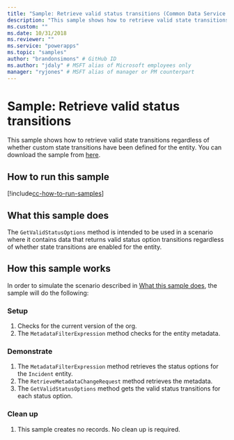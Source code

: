 ```yaml
---
title: "Sample: Retrieve valid status transitions (Common Data Service for Apps) | Microsoft Docs" # Intent and product brand in a unique string of 43-59 chars including spaces
description: "This sample shows how to retrieve valid state transitions." # 115-145 characters including spaces. This abstract displays in the search result.
ms.custom: ""
ms.date: 10/31/2018
ms.reviewer: ""
ms.service: "powerapps"
ms.topic: "samples"
author: "brandonsimons" # GitHub ID
ms.author: "jdaly" # MSFT alias of Microsoft employees only
manager: "ryjones" # MSFT alias of manager or PM counterpart
---
```

# Sample: Retrieve valid status transitions

 This sample shows how to retrieve valid state transitions regardless of whether custom state transitions have been defined for the entity. You can download the sample from [here](https://github.com/Microsoft/PowerApps-Samples/tree/master/cds/orgsvc/C%23/RetrieveValidTransitions).
 
 ## How to run this sample

[!include[cc-how-to-run-samples](../../includes/cc-how-to-run-samples.md)]


## What this sample does

The `GetValidStatusOptions` method is intended to be used in a scenario where it contains data that returns valid status option transitions regardless of whether state transitions are enabled for the entity.
## How this sample works

In order to simulate the scenario described in [What this sample does](#what-this-sample-does), the sample will do the following:

### Setup

1. Checks for the current version of the org.
1. The `MetadataFilterExpression` method checks for the entity metadata.

### Demonstrate
1. The `MetadataFilterExpression` method retrieves the status options for the `Incident` entity.
1. The `RetrieveMetadataChangeRequest` method retrieves the metadata.
1. The `GetValidStatusOptions` method gets the valid status transitions for each status option.

### Clean up

1. This sample creates no records. No clean up is required.
